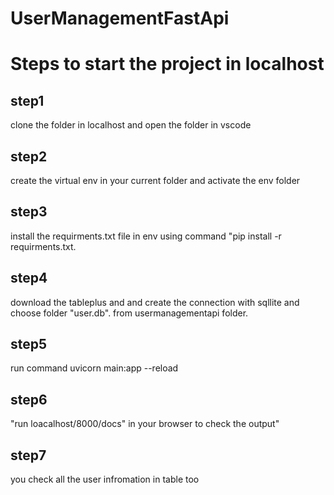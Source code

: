 # UserManagementFastApi



# Steps to start the project in localhost


## step1
clone the folder in localhost and open the folder in vscode

## step2
create the virtual env in your current folder and activate the env folder


## step3
install the requirments.txt file in env using command "pip install -r requirments.txt.

## step4
download the tableplus and and create the connection with sqllite and choose folder "user.db". from usermanagementapi folder.


## step5

run command uvicorn main:app --reload


## step6

"run loacalhost/8000/docs" in your browser to check the output"

## step7

you check all the user infromation in table too


